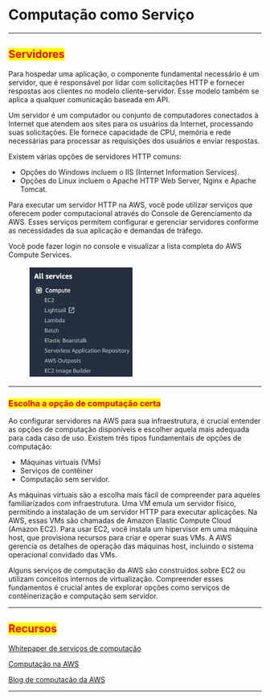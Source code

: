 # Computação como Serviço

***

## <mark style="color:red;">Servidores</mark>

Para hospedar uma aplicação, o componente fundamental necessário é um servidor, que é responsável por lidar com solicitações HTTP e fornecer respostas aos clientes no modelo cliente-servidor. Esse modelo também se aplica a qualquer comunicação baseada em API.

Um servidor é um computador ou conjunto de computadores conectados à Internet que atendem aos sites para os usuários da Internet, processando suas solicitações. Ele fornece capacidade de CPU, memória e rede necessárias para processar as requisições dos usuários e enviar respostas.

Existem várias opções de servidores HTTP comuns:

* Opções do Windows incluem o IIS (Internet Information Services).
* Opções do Linux incluem o Apache HTTP Web Server, Nginx e Apache Tomcat.

Para executar um servidor HTTP na AWS, você pode utilizar serviços que oferecem poder computacional através do Console de Gerenciamento da AWS. Esses serviços permitem configurar e gerenciar servidores conforme as necessidades da sua aplicação e demandas de tráfego.

Você pode fazer login no console e visualizar a lista completa do AWS Compute Services.

<figure><img src="../../.gitbook/assets/image (7) (1) (1) (1) (1) (1) (1) (1).png" alt=""><figcaption></figcaption></figure>

***

### <mark style="color:red;">Escolha a opção de computação certa</mark>

Ao configurar servidores na AWS para sua infraestrutura, é crucial entender as opções de computação disponíveis e escolher aquela mais adequada para cada caso de uso. Existem três tipos fundamentais de opções de computação:&#x20;

* Máquinas virtuais (VMs)
* Serviços de contêiner&#x20;
* Computação sem servidor.

As máquinas virtuais são a escolha mais fácil de compreender para aqueles familiarizados com infraestrutura. Uma VM emula um servidor físico, permitindo a instalação de um servidor HTTP para executar aplicações. Na AWS, essas VMs são chamadas de Amazon Elastic Compute Cloud (Amazon EC2). Para usar EC2, você instala um hipervisor em uma máquina host, que provisiona recursos para criar e operar suas VMs. A AWS gerencia os detalhes de operação das máquinas host, incluindo o sistema operacional convidado das VMs.

Alguns serviços de computação da AWS são construídos sobre EC2 ou utilizam conceitos internos de virtualização. Compreender esses fundamentos é crucial antes de explorar opções como serviços de contêinerização e computação sem servidor.

***

## <mark style="color:red;">**Recursos**</mark>

[Whitepaper de serviços de computação](https://docs.aws.amazon.com/whitepapers/latest/aws-overview/compute-services.html)

[Computação na AWS](https://aws.amazon.com/products/compute/)

[Blog de computação da AWS](https://aws.amazon.com/blogs/compute/)

***
